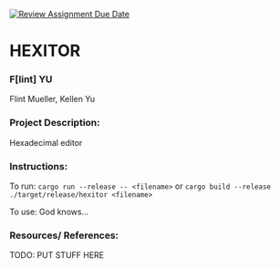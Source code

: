 [![Review Assignment Due Date](https://classroom.github.com/assets/deadline-readme-button-22041afd0340ce965d47ae6ef1cefeee28c7c493a6346c4f15d667ab976d596c.svg)](https://classroom.github.com/a/am3xLbu5)
# HEXITOR
 
### F[lint] YU

Flint Mueller, Kellen Yu
       
### Project Description:

Hexadecimal editor
  
### Instructions:

To run:
`cargo run --release -- <filename>`
or
`cargo build --release`
`./target/release/hexitor <filename>`

To use:
God knows...

### Resources/ References:

TODO: PUT STUFF HERE
